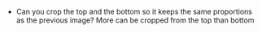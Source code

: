 - Can you crop the top and the bottom so it keeps the same proportions as the previous image? More can be cropped from the top than bottom